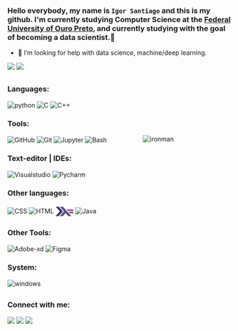 ### Hello everybody, my name is **`Igor Santiago`** and this is my github. I'm currently studying Computer Science at the [Federal University of Ouro Preto](https://ufop.br/), and currently studying with the goal of becoming a data scientist.👋

- 🤔 I’m looking for help with data science, machine/deep learning.

<div>
  <img height="180em" src="https://github-readme-stats.vercel.app/api?username=igorswrk&show_icons=true&theme=nord&include_all_commits=true&count_private=true"/>
  <img height="180em" src="https://github-readme-stats.vercel.app/api/top-langs/?username=igorswrk&layout=compact&langs_count=7&theme=nord"/>
</div>
  
 ##
 
### Languages:
<div style="display: inline_block">
<img align="center" alt="python" height="30" width="100" src="https://img.shields.io/badge/python-3670A0?style=for-the-badge&logo=python&logoColor=ffdd54" />
<img align="center" alt="C" height="30" width="60" src="https://img.shields.io/badge/c-%2300599C.svg?style=for-the-badge&logo=c&logoColor=white" />
<img align="center" alt="C++" height="30" width="80" src=https://img.shields.io/badge/C%2B%2B-00599C?style=for-the-badge&logo=c%2B%2B&logoColor=white/>
</div>
  
### Tools:
<div style="display: inline_block">
<img align="center" alt="GitHub" height="30" width="100" src="https://img.shields.io/badge/github-%23121011.svg?style=for-the-badge&logo=github&logoColor=white" />
<img align="center" alt="Git" height="30" width="70" src="https://img.shields.io/badge/git-%23F05033.svg?style=for-the-badge&logo=git&logoColor=white" />
<img align="center" alt="Jupyter" height="30" width="100" src="https://img.shields.io/badge/jupyter-%23FA0F00.svg?style=for-the-badge&logo=jupyter&logoColor=white" />
<img align="center" alt="Bash" height="30" width="130" src="https://img.shields.io/badge/shell_script-%23121011.svg?style=for-the-badge&logo=gnu-bash&logoColor=white)" />
<img align="right" alt="ironman" height="200" width="200" src="https://67.media.tumblr.com/d7ae48c2872b5e8252cba1b717f417b5/tumblr_ogm1evWJXa1v6a1bfo1_500.gif">
</div>

### Text-editor | IDEs:
<div style="display: inline_block">
<img align="center" alt="Visualstudio" height="30" width="160" src="https://img.shields.io/badge/VisualStudioCode-0078d7.svg?style=for-the-badge&logo=visual-studio-code&logoColor=white" />
<img align="center" alt="Pycharm" height="30" width="120" src="https://img.shields.io/badge/pycharm-143?style=for-the-badge&logo=pycharm&logoColor=black&color=black&labelColor=green" />
</div>
  
### Other languages:
<div style="display: inline_block">
<img align="center" alt="CSS" height="30" width="90" src="https://img.shields.io/badge/css3-%231572B6.svg?style=for-the-badge&logo=css3&logoColor=white" />
<img align="center" alt="HTML" height="30" width="90" src="https://img.shields.io/badge/html5-%23E34F26.svg?style=for-the-badge&logo=html5&logoColor=white" />
<img align="center" alt="Haskell" height="30" width="40" src="https://raw.githubusercontent.com/devicons/devicon/master/icons/haskell/haskell-original.svg" />
<img align="center" alt="Java" height="30" width="90" src="https://img.shields.io/badge/Java-ED8B00?style=for-the-badge&logo=java&logoColor=white" />
</div>

 ### Other Tools:
<div style="display: inline_block">
<img align="center" alt="Adobe-xd" height="30" width="100" src="https://img.shields.io/badge/Adobe%20XD-470137?style=for-the-badge&logo=Adobe%20XD&logoColor=#FF61F6" />
<img align="center" alt="Figma" height="30" width="90" src="https://img.shields.io/badge/figma-%23F24E1E.svg?style=for-the-badge&logo=figma&logoColor=white" />
</div>

### System:
<div style="display: inline_block">
<img align="center" alt="windows" height="30" width="100" src="https://img.shields.io/badge/Windows-0078D6?style=for-the-badge&logo=windows&logoColor=white" />
</div>

##

### Connect with me:

<a href="https://www.linkedin.com/in/igorswrk/" target="_blank"><img src="https://img.shields.io/badge/-LinkedIn-%230077B5?style=for-the-badge&logo=linkedin&logoColor=white" target="_blank"></a> 
 <a href="https://www.instagram.com/iigorsap/" target="_blank"><img src="https://img.shields.io/badge/-Instagram-%23E4405F?style=for-the-badge&logo=instagram&logoColor=white" target="_blank"></a>
<a href = "mailto:igorsantiago.work@gmail.com"><img src="https://img.shields.io/badge/Gmail-D14836?style=for-the-badge&logo=gmail&logoColor=white" target="_blank"></a>


##

